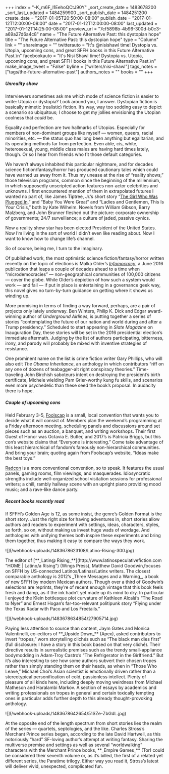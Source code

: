 +++
index = "-K_m6F_l1EehoQCtJ90Y"
_sort_create_date = 1483678200
_sort_last_updated = 1484259900
_sort_publish_date = 1484251200
create_date = "2017-01-05T20:50:00-08:00"
publish_date = "2017-01-12T12:00:00-08:00"
date = "2017-01-12T12:00:00-08:00"
last_updated = "2017-01-12T14:25:00-08:00"
preview_url = "7cf5898b-4b96-300d-b0c3-a69a27d6a4c8"
name = "The Future Alternative Past: this dystopian hope"
title = "The Future Alternative Past: this dystopian hope"
type = "Column"
link = ""
shareimage = ""
twitterauto = "It's @nisishawl time! Dystopia vs. Utopia, upcoming cons, and great SFFH books in this Future Alternative Past.\n"
facebookauto = "It's Nisi Shawl time! Dystopia vs. Utopia, upcoming cons, and great SFFH books in this Future Alternative Past.\n"
make_image_tweet = "False"
byline = ["writers/nisi-shawl"]
tags_notes = ["tags/the-future-alternative-past"]
authors_notes = ""
books = ""
+++
<h5>Unreality show</h5>

Interviewers sometimes ask me which mode of science fiction is easier to write: Utopia or dystopia? Look around you, I answer. Dystopian fiction is basically mimetic (realistic) fiction. It’s way, way too sodding easy to depict a scenario so ubiquitous; I choose to get my jollies envisioning the Utopian coolness that *could* be.

Equality and perfection are two hallmarks of Utopias. Especially for members of non-dominant groups like myself &mdash; women, queers, racial minorities, etc. &mdash; the status quo has long been anything but egalitarian, and its operating methods far from perfection. Even able, cis, white, heterosexual, young, middle class males are having hard times lately, though. Or so I hear from friends who fit those default categories.

We haven’t always inhabited this particular nightmare, and for decades science fiction/fantasy/horror has produced cautionary tales which could have warned us away from it. Thus my unease at the rise of “reality shows,” those television programs, common since the beginning of the millennium, in which supposedly unscripted action features non-actor celebrities and unknowns. I first encountered mention of them in extrapolated futures I wanted no part of, like James Tiptree, Jr.’s short story “[The Girl Who Was Plugged In](http://hell.pl/agnus/anglistyka/2211/James%20Tiptree%20Jr%20-%20The%20Girl%20Who%20Was%20Plugged%20In.htm),” and “Baby You Were Great” and “Ladies and Gentlemen, This Is Your Crisis,” both by Kate Wilhelm. Novels from William Gibson, Barry Malzberg, and John Brunner fleshed out the picture: corporate ownership of governments; 24/7 surveillance; a culture of jaded, passive cynics.

Now a reality show star has been elected President of the United States. Now I’m living in the sort of world I didn’t even like reading about. Now I want to know how to change life’s channel.

So of course, being me, I turn to the imaginary.

Of published work, the most optimistic science fiction/fantasy/horror written recently on the topic of elections is Malka Older’s [_Infomocracy_](http://us.macmillan.com/infomocracy/malkaolder/9780765385147), a June 2016 publication that leaps a couple of decades ahead to a time when “microdemocracies” &mdash; non-geographical communities of 100,000 citizens &mdash; cover the globe. While Older’s depiction of how such a system would work &mdash; and fail &mdash; if put in place is entertaining in a governance geek way, this novel gives no turn-by-turn guidance on getting where it shows us winding up.

More promising in terms of finding a way forward, perhaps, are a pair of projects only lately underway. Ben Winters, Philip K. Dick and Edgar award-winning author of _Underground Airlines_, is putting together a series of stories “contemplating the future of our nation and world during and after a Trump presidency.” Scheduled to start appearing in _Slate Magazine_ on Inauguration Day, these stories will be set in the 2016 presidential election’s immediate aftermath. Judging by the list of authors participating, bitterness, irony, and parody will probably be mixed with inventive strategies of resistance.

One prominent name on the list is crime fiction writer Gary Phillips, who will also edit _The Obama Inheritance_, an anthology in which contributors “riff on any one of dozens of teabagger-alt right conspiracy theories.” Time-traveling John Birchish saboteurs intent on destroying the president’s birth certificate, Michele wielding Pam Grier-worthy kung fu skills, and scenarios even more psychedelic than these seed the book’s proposal. In audacity there is hope.

<h5>Couple of upcoming cons</h5>

Held February 3-5, [Foolscap](http://www.foolscap.org/) is a small, local convention that wants you to decide what it will consist of. Members plan the weekend’s programming at a Friday afternoon meeting, scheduling panels and discussions around set pieces such as an auction, a banquet, and writing workshops. Their first Guest of Honor was Octavia E. Butler, and 2017’s is Patricia Briggs, but this con’s website claims that “Everyone is interesting.” Come take advantage of this least hierarchical of fandom’s famously non-hierarchical communities. And bring your brain; quoting again from Foolscap’s website, “Ideas make the best toys.”

[Radcon](http://www.radcon.org/) is a more conventional convention, so to speak. It features the usual panels, gaming rooms, film viewings, and masquerades. Idiosyncratic strengths include well-organized school visitation sessions for professional writers; a chill, rambly hallway scene with an upright piano providing mood music; and a rave-like dance party. 

<h5>Recent books recently read</h5>

If SFFH’s Golden Age is 12, as some insist, the genre’s Golden Format is the short story. Just the right size for having adventures in, short stories allow authors and readers to experiment with settings, ideas, characters, styles, so forth, so on, without making us invest huge wads of wordage. And anthologies with unifying themes both inspire these experiments and bring them together, thus making it easy to compare the ways they work.

<p class="image-left">![](/webhook-uploads/1483678623108/Latino-Rising-300.jpg)</p>

<p class="noindent">The editor of [**_Latin@ Rising_**](http://www.latinospeculativefiction.com "HOME | Latino/a Rising") (Wings Press), Matthew David Goodwin,focuses on SFFH by US-connected Latinos/Latinas/Latinx writers. The closest comparable anthology is 2012’s _Three Messages and a Warning_, a book of new SFFH by modern Mexican authors. Though over a third of Goodwin’s selections are reprints, they’re of recent enough vintage that this book feels fresh and damp, as if the ink hadn’t yet made up its mind to dry. In particular I enjoyed the Klein bottlesque plot curvature of Kathleen Alcalá’s “The Road to Nyer” and Ernest Hogan’s far-too-relevant politipunk story “Flying under the Texas Radar with Paco and Los Freetails.”</p>

<p class="image-left">![](/webhook-uploads/1483678634854/27905714.jpg)</p>

<p class="noindent">Paying less attention to source than content, Jaym Gates and Monica Valentinelli, co-editors of **_Upside Down_** (Apex), asked contributors to invert “tropes,” worn storytelling clichés such as “The black man dies first” (full disclosure: I have a story in this book based on that very cliché). Their directive results in surrealistic premises such as the trendy small-appliance bodymodding in Adam-Troy Castro’s “The Refrigerator in the Girlfriend.” But it’s also interesting to see how some authors subvert their chosen tropes rather than simply standing them on their heads, as when in “Those Who Leave,” Michael Choi’s Asian scientist is emotionally driven rather than a stereotypical personification of cold, passionless intellect. Plenty of pleasure of all kinds here, including deeply moving weirdness from Michael Matheson and Haralambi Markov. A section of essays by academics and writing professionals on tropes in general and certain toxically tempting ones in particular adds further depth to this already thought-provoking anthology.</p>

<p class="image-left">![](/webhook-uploads/1483678642654/51SZe-ZbGdL.jpg)</p>

<p class="noindent">At the opposite end of the length spectrum from short stories lies the realm of the series &mdash; quartets, septologies, and the like. Charles Stross’s Merchant Prince series began, according to the late David Hartwell, as this notoriously “hard” SF-loving author’s attempt at writing fantasy. Sharing the multiverse premise and settings as well as several “worldwalking” characters with the Merchant Prince books, **_Empire Games_** (Tor) could be considered their seventh volume or, as it’s billed, the first of a related yet different series, the Paratime trilogy. Either way you read it, Stross’s latest will deliver vivid, unexpected, complicated fun.</p>

